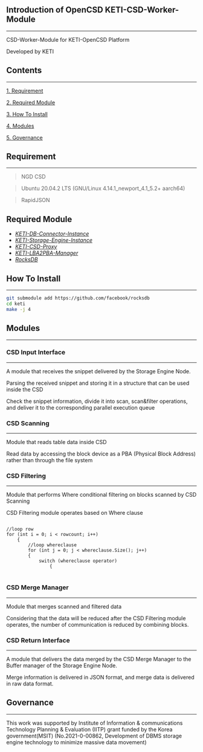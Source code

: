 ## Introduction of OpenCSD KETI-CSD-Worker-Module
-------------
CSD-Worker-Module for KETI-OpenCSD Platform

Developed by KETI

## Contents
-------------
[1. Requirement](#requirement)

[2. Required Module](#required-Module)

[3. How To Install](#How-To-Install)

[4. Modules](#modules)

[5. Governance](#governance)

## Requirement
-------------
>   NGD CSD

>   Ubuntu 20.04.2 LTS (GNU/Linux 4.14.1_newport_4.1_5.2+ aarch64)

>   RapidJSON

## Required Module
- *[KETI-DB-Connector-Instance](https://github.com/opencsd/KETI-DB-Connector-Instance)*
- *[KETI-Storage-Engine-Instance](https://github.com/opencsd/KETI-Storage-Engine-Instance)*
- *[KETI-CSD-Proxy](https://github.com/opencsd/KETI-CSD-Proxy)*
- *[KETI-LBA2PBA-Manager](https://github.com/opencsd/KETI-LBA2PBA-Manager)*
- *[RocksDB](https://github.com/facebook/rocksdb)*

## How To Install
-------------
```bash
git submodule add https://github.com/facebook/rocksdb
cd keti
make -j 4
```

## Modules
-------------
### CSD Input Interface
-------------
A module that receives the snippet delivered by the Storage Engine Node.

Parsing the received snippet and storing it in a structure that can be used inside the CSD

Check the snippet information, divide it into scan, scan&filter operations, and deliver it to the corresponding parallel execution queue

### CSD Scanning
-------------
Module that reads table data inside CSD

Read data by accessing the block device as a PBA (Physical Block Address) rather than through the file system

### CSD Filtering
-------------
Module that performs Where conditional filtering on blocks scanned by CSD Scanning

CSD Filtering module operates based on Where clause

<pre>
<code>
//loop row
for (int i = 0; i < rowcount; i++)
    {
        //loop whereclause
        for (int j = 0; j < whereclause.Size(); j++)
        {
            switch (whereclause operator)
                {
</code>
</pre>

### CSD Merge Manager
-------------
Module that merges scanned and filtered data

Considering that the data will be reduced after the CSD Filtering module operates, the number of communication is reduced by combining blocks.

### CSD Return Interface
-------------
A module that delivers the data merged by the CSD Merge Manager to the Buffer manager of the Storage Engine Node.

Merge information is delivered in JSON format, and merge data is delivered in raw data format.

## Governance
-------------
This work was supported by Institute of Information & communications Technology Planning & Evaluation (IITP) grant funded by the Korea government(MSIT) (No.2021-0-00862, Development of DBMS storage engine technology to minimize massive data movement)

